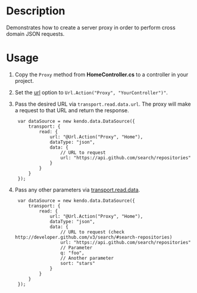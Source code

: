 # Description
Demonstrates how to create a server proxy in order to perform cross domain JSON requests.

# Usage

1. Copy the `Proxy` method from **HomeController.cs** to a controller in your project.
2. Set the [url](http://docs.kendoui.com/api/framework/datasource#configuration-transport.read.url) option to `Url.Action("Proxy", "YourController")"`.
3. Pass the desired URL via `transport.read.data.url`. The proxy will make a request to that URL and return the response.

        var dataSource = new kendo.data.DataSource({
            transport: {
                read: {
                    url: "@Url.Action("Proxy", "Home"),
                    dataType: "json",
                    data: {
                        // URL to request
                        url: "https://api.github.com/search/repositories"
                    }
                }
            }
        });
4. Pass any other parameters via [transport.read.data](http://docs.kendoui.com/api/framework/datasource#configuration-transport.read.data).

        var dataSource = new kendo.data.DataSource({
            transport: {
                read: {
                    url: "@Url.Action("Proxy", "Home"),
                    dataType: "json",
                    data: {
                        // URL to request (check http://developer.github.com/v3/search/#search-repositories)
                        url: "https://api.github.com/search/repositories"
                        // Parameter
                        q: "foo",
                        // Another parameter
                        sort: "stars"
                    }
                }
            }
        });



